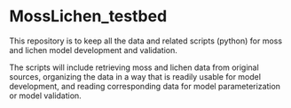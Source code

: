 # MossLichen_testbed

This repository is to keep all the data and related scripts (python) for moss and lichen model development and validation.  

The scripts will include retrieving moss and lichen data from original sources, organizing the data in a way that is readily usable for model development, and reading corresponding data for model parameterization or model validation. 
